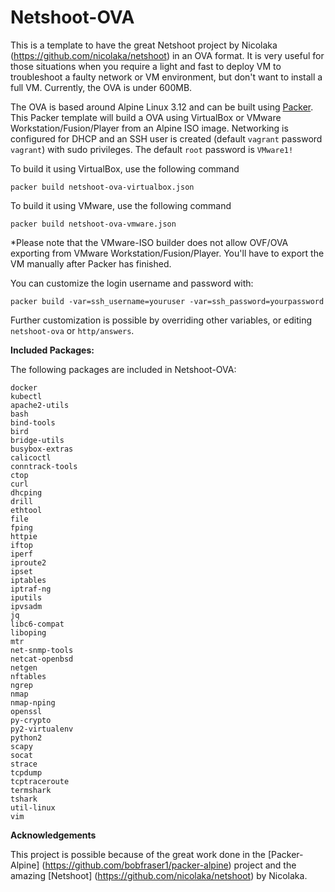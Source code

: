 # Netshoot-OVA
This is a template to have the great Netshoot project by Nicolaka (https://github.com/nicolaka/netshoot) in an OVA format. It is very useful for those situations when you require a light and fast to deploy VM to troubleshoot a faulty network or VM environment, but don't want to install a full VM. Currently, the OVA is under 600MB.

The OVA is based around Alpine Linux 3.12 and can be built using [Packer](https://www.packer.io).  This Packer template will build a OVA using VirtualBox or VMware Workstation/Fusion/Player from an Alpine ISO image. Networking is configured for DHCP and an SSH user is created (default `vagrant` password `vagrant`) with sudo privileges. The default `root` password is `VMware1!`


To build it using VirtualBox, use the following command

    packer build netshoot-ova-virtualbox.json

To build it using VMware, use the following command

    packer build netshoot-ova-vmware.json
    
*Please note that the VMware-ISO builder does not allow OVF/OVA exporting from VMware Workstation/Fusion/Player. You'll have to export the VM manually after Packer has finished.
    

You can customize the login username and password with:

    packer build -var=ssh_username=youruser -var=ssh_password=yourpassword

Further customization is possible by overriding other variables, or editing `netshoot-ova` or `http/answers`.

**Included Packages:**

The following packages are included in Netshoot-OVA:

    docker
    kubectl
    apache2-utils
    bash
    bind-tools
    bird
    bridge-utils
    busybox-extras
    calicoctl
    conntrack-tools
    ctop
    curl
    dhcping
    drill
    ethtool
    file
    fping
    httpie
    iftop
    iperf
    iproute2
    ipset
    iptables
    iptraf-ng
    iputils
    ipvsadm
    jq
    libc6-compat
    liboping
    mtr
    net-snmp-tools
    netcat-openbsd
    netgen
    nftables
    ngrep
    nmap
    nmap-nping
    openssl
    py-crypto
    py2-virtualenv
    python2
    scapy
    socat
    strace
    tcpdump
    tcptraceroute
    termshark
    tshark
    util-linux
    vim


**Acknowledgements**

This project is possible because of the great work done in the [Packer-Alpine] (https://github.com/bobfraser1/packer-alpine) project and the amazing [Netshoot] (https://github.com/nicolaka/netshoot) by Nicolaka.
